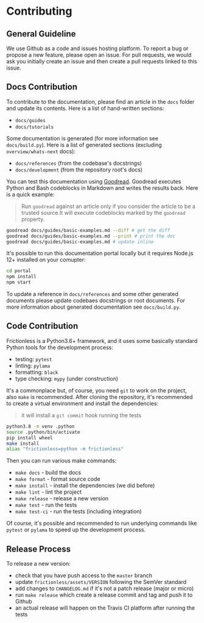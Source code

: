 # Contributing

## General Guideline

We use Github as a code and issues hosting platform. To report a bug or propose a new feature, please open an issue. For pull requests, we would ask you initially create an issue and then create a pull requests linked to this issue.

## Docs Contribution

To contribute to the documentation, please find an article in the `docs` folder and update its contents. Here is a list of hand-written sections:
- `docs/guides`
- `docs/tutorials`

Some documentation is generated (for more information see `docs/build.py`). Here is a list of generated sections (excluding `overview/whats-next` docs):
- `docs/references` (from the codebase's docstrings)
- `docs/development` (from the repository root's docs)

You can test this documentation using [Goodread](https://github.com/roll/goodread-py). Goodread executes Python and Bash codeblocks in Markdown and writes the results back. Here is a quick example:

> Run `goodread` against an article only if you consider the article to be a trusted source.It will execute codeblocks marked by the `goodread` property.

```bash
goodread docs/guides/basic-examples.md --diff # get the diff
goodread docs/guides/basic-examples.md --print # print the doc
goodread docs/guides/basic-examples.md # update inline
```

It's possible to run this documentation portal locally but it requires Node.js 12+ installed on your comupter:

```bash
cd portal
npm install
npm start
```

To update a reference in `docs/references` and some other generated documents please update codebaes docstrings or root documents. For more information about generated documentation see `docs/build.py`.

## Code Contribution

Frictionless is a Python3.6+ framework, and it uses some basically standard Python tools for the development process:
- testing: `pytest`
- linting: `pylama`
- formatting: `black`
- type checking: `mypy` (under construction)

It's a commonplace but, of course, you need `git` to work on the project, also `make` is recommended. After cloning the repository, it's recommended to create a virtual environment and install the dependencies:

> it will install a `git commit` hook running the tests

```bash
python3.8 -m venv .python
source .python/bin/activate
pip install wheel
make install
alias "frictionless=python -m frictionless"
```

Then you can run various make commands:
- `make docs` - build the docs
- `make format` - format source code
- `make install` - install the dependencies (we did before)
- `make lint` - lint the project
- `make release` - release a new version
- `make test` - run the tests
- `make test-ci` - run the tests (including integration)

Of course, it's possible and recommended to run underlying commands like `pytest` or `pylama` to speed up the development process.

## Release Process

To release a new version:
- check that you have push access to the `master` branch
- update `frictionless/assets/VERSION` following the SemVer standard
- add changes to `CHANGELOG.md` if it's not a patch release (major or micro)
- run `make release` which create a release commit and tag and push it to Github
- an actual release will happen on the Travis CI platform after running the tests
